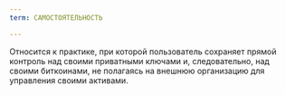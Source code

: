 ```yaml
---
term: САМОСТОЯТЕЛЬНОСТЬ

---
```

Относится к практике, при которой пользователь сохраняет прямой контроль над своими приватными ключами и, следовательно, над своими биткоинами, не полагаясь на внешнюю организацию для управления своими активами.